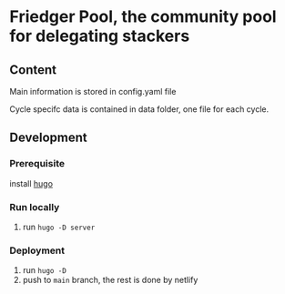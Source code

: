 # Friedger Pool, the community pool for delegating stackers

## Content
Main information is stored in config.yaml file

Cycle specifc data is contained in data folder, one file for each cycle.

## Development
### Prerequisite
install [hugo](https://gohugo.io/)

### Run locally
1. run `hugo -D server`

### Deployment
1. run `hugo -D`
1. push to `main` branch, the rest is done by netlify

